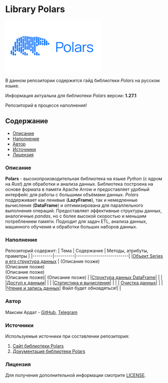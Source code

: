 # Library Polars
![Polars](polars_label.png)

В данном репозитории содержится гайд библиотеки *Polars* на русском языке.

Информация актуальна для библиотеки *Polars* версии: **1.27.1**

Репозиторий в процессе наполнения!

## Содержание
- [Описание](#описание)
- [Наполнение](#наполнение)
- [Автор](#автор)
- [Источники](#источники)
- [Лицензия](#лицензия)

### Описание
**Polars** - высокопроизводительная библиотека на языке *Python* (с ядром на *Rust*) для обработки и анализа данных. Библиотека построена на основе формата в памяти Apache Arrow и предоставляет удобный интерфейс для работы с большими объёмами данных. *Polars* поддерживает как ленивые (**LazyFrame**), так и немедленные вычисления (**DataFrame**) и оптимизирована для параллельного выполнения операций. Предоставляет эффективные структуры данных, аналогичные *pandas*, но с более высокой скоростью и меньшим потреблением памяти. Подходит для задач ETL, анализа данных, машинного обучения и обработки больших наборов данных.

### Наполнение
Репозиторий содержит:
| Тема | Содержание | Методы, атрибуты, праметры |
|----------|----------|--------------------------|
|[Объект Series и его структура данных](https://github.com/m-ardat/Library_Polars/blob/main/SeriesOfObjectsAndDataStructure.ipynb) | (Описание позже) <br>(Описание позже) <br> (Описание позже) <br> (Описание позже)| (Описание позже) |
|[Структура данных DataFrame](https://github.com/m-ardat/Library_Polars/blob/main/DataFrameDataStructure.ipynb)| | |
|[Доступ к данным](https://github.com/m-ardat/Library_Polars/blob/main/AccessToData.ipynb)| | |
|[Статистика и вычисления](https://github.com/m-ardat/Library_Polars/blob/main/StatisticsAndMaths.ipynb)| | |
| [Очистка данных](https://github.com/m-ardat/Library_Polars/blob/main/DataCleaning.ipynb)| | |
|[Чтение и запись данных](https://github.com/m-ardat/Library_Polars/blob/main/LoadingAndUnloadingData.ipynb)| Файл будет обновдяться!| |


### Автор
Максим Ардат - [GitHub](https://github.com/m-ardat), [Telegram](https://t.me/m_ardat)

### Источники
Используемые источники при составлении репозитория:
1. [Сайт библиотеки Polars](https://pola.rs/)
2. [Документация библиотеки Polars](https://docs.pola.rs/api/python/stable/reference/index.html)

### Лицензия
Для получения дополнительной информации смотрите [LICENSE](/LICENSE).
